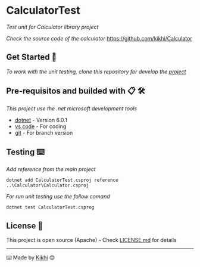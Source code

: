 # CalculatorTest

_Test unit for Calculator library project_

_Check the source code of the calculator_
https://github.com/kikhi/Calculator

## Get Started 🚀

_To work with the unit testing, clone this repository for develop the [project](https://github.com/kikhi/Calculator)_

## Pre-requisitos and builded with 📋 🛠️

_This project use the .net microsoft development tools_

* [dotnet](https://dotnet.microsoft.com/en-us/) - Version 6.0.1
* [vs code](https://code.visualstudio.com/) - For coding
* [git](https://git-scm.com/) - For branch version


## Testing ⌨️

_Add reference from the main project_
```
dotnet add CalculatorTest.csproj reference ..\Calculator\Calculator.csproj
```

_For run unit testing use the follow comand_

```
dotnet test CalculatorTest.csprog
```

## License 📄

This project is open source (Apache) - Check [LICENSE.md](LICENSE.md) for details

---
⌨️ Made by [Kikhi](https://github.com/kikhi) 😊
